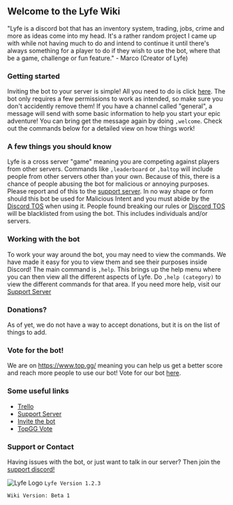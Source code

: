 ## Welcome to the Lyfe Wiki

"Lyfe is a discord bot that has an inventory system, trading, jobs, crime and more as ideas come into my head. It's a rather random project I came up with while not having much to do and intend to continue it until there's always something for a player to do if they wish to use the bot, where that be a game, challenge or fun feature." - Marco (Creator of Lyfe)

### Getting started
Inviting the bot to your server is simple! All you need to do is click [here](https://discord.com/api/oauth2/authorize?client_id=730874220078170122&permissions=519232&scope=bot). The bot only requires a few permissions to work as intended, so make sure you don't accidently remove them! 
If you have a channel called "general", a message will send with some basic information to help you start your epic adventure! You can bring get the message again by doing `,welcome`. Check out the commands below for a detailed view on how things work!

### A few things you should know
Lyfe is a cross server "game" meaning you are competing against players from other servers. Commands like `,leaderboard` or `,baltop` will include people from other servers other than your own. Because of this, there is a chance of people abusing the bot for malicious or annoying purposes. Please report and of this to the [support server](https://discord.gg/zAZ3vKJ). In no way shape or form should this bot be used for Malicious Intent and you must abide by the [Discord TOS](https://discord.com/terms) when using it. People found breaking our rules or [Discord TOS](https://discord.com/terms) will be blacklisted from using the bot. This includes individuals and/or servers.

### Working with the bot
To work your way around the bot, you may need to view the commands. We have made it easy for you to view them and see their purposes inside Discord! 
The main command is `,help`. This brings up the help menu where you can then view all the different aspects of Lyfe. Do `,help (category)` to view the different commands for that area. If you need more help, visit our [Support Server](https://discord.gg/zAZ3vKJ)

### Donations?
As of yet, we do not have a way to accept donations, but it is on the list of things to add. 

### Vote for the bot!
We are on https://www.top.gg/ meaning you can help us get a better score and reach more people to use our bot! Vote for our bot [here](https://top.gg/bot/730874220078170122/vote).

### Some useful links
* [Trello](https://trello.com/b/vY8Vx2PW/lyfe-bot)
* [Support Server](https://discord.gg/zAZ3vKJ)
* [Invite the bot](https://discord.com/api/oauth2/authorize?client_id=730874220078170122&permissions=519232&scope=bot)
* [TopGG Vote](https://top.gg/bot/730874220078170122/vote)

### Support or Contact

Having issues with the bot, or just want to talk in our server? Then join the [support discord!](https://discord.gg/zAZ3vKJ)

![Lyfe Logo](https://cdn.discordapp.com/avatars/730874220078170122/049bcf53fba266166c69b09e0f97dcab.webp?size=64)
`Lyfe Version 1.2.3` 

`Wiki Version: Beta 1`
